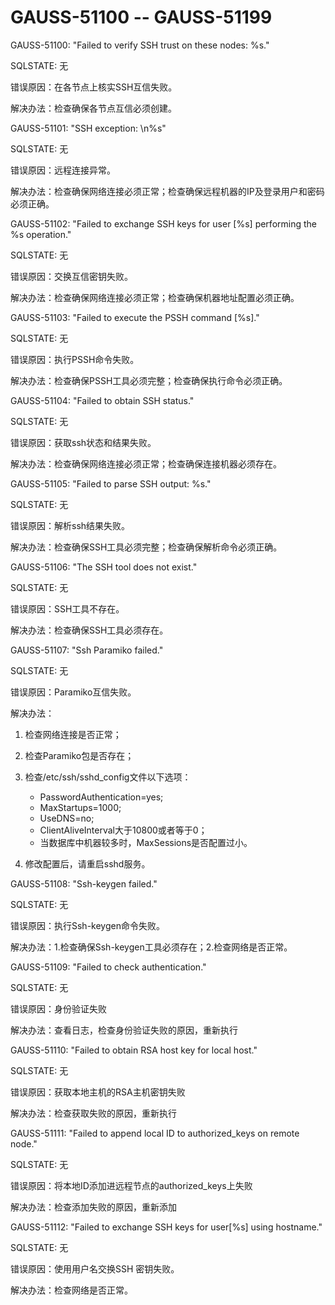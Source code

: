 # GAUSS-51100 -- GAUSS-51199<a name="ZH-CN_TOPIC_0302072921"></a>

GAUSS-51100: "Failed to verify SSH trust on these nodes: %s."

SQLSTATE: 无

错误原因：在各节点上核实SSH互信失败。

解决办法：检查确保各节点互信必须创建。

GAUSS-51101: "SSH exception: \\n%s"

SQLSTATE: 无

错误原因：远程连接异常。

解决办法：检查确保网络连接必须正常；检查确保远程机器的IP及登录用户和密码必须正确。

GAUSS-51102: "Failed to exchange SSH keys for user \[%s\] performing the %s operation."

SQLSTATE: 无

错误原因：交换互信密钥失败。

解决办法：检查确保网络连接必须正常；检查确保机器地址配置必须正确。

GAUSS-51103: "Failed to execute the PSSH command \[%s\]."

SQLSTATE: 无

错误原因：执行PSSH命令失败。

解决办法：检查确保PSSH工具必须完整；检查确保执行命令必须正确。

GAUSS-51104: "Failed to obtain SSH status."

SQLSTATE: 无

错误原因：获取ssh状态和结果失败。

解决办法：检查确保网络连接必须正常；检查确保连接机器必须存在。

GAUSS-51105: "Failed to parse SSH output: %s."

SQLSTATE: 无

错误原因：解析ssh结果失败。

解决办法：检查确保SSH工具必须完整；检查确保解析命令必须正确。

GAUSS-51106: "The SSH tool does not exist."

SQLSTATE: 无

错误原因：SSH工具不存在。

解决办法：检查确保SSH工具必须存在。

GAUSS-51107: "Ssh Paramiko failed."

SQLSTATE: 无

错误原因：Paramiko互信失败。

解决办法：

1.  检查网络连接是否正常；
2.  检查Paramiko包是否存在；
3.  检查/etc/ssh/sshd\_config文件以下选项：
    -   PasswordAuthentication=yes;
    -   MaxStartups=1000;
    -   UseDNS=no;
    -   ClientAliveInterval大于10800或者等于0；
    -   当数据库中机器较多时，MaxSessions是否配置过小。

4.  修改配置后，请重启sshd服务。

GAUSS-51108: "Ssh-keygen failed."

SQLSTATE: 无

错误原因：执行Ssh-keygen命令失败。

解决办法：1.检查确保Ssh-keygen工具必须存在；2.检查网络是否正常。

GAUSS-51109: "Failed to check authentication."

SQLSTATE: 无

错误原因：身份验证失败

解决办法：查看日志，检查身份验证失败的原因，重新执行

GAUSS-51110: "Failed to obtain RSA host key for local host."

SQLSTATE: 无

错误原因：获取本地主机的RSA主机密钥失败

解决办法：检查获取失败的原因，重新执行

GAUSS-51111: "Failed to append local ID to authorized\_keys on remote node."

SQLSTATE: 无

错误原因：将本地ID添加进远程节点的authorized\_keys上失败

解决办法：检查添加失败的原因，重新添加

GAUSS-51112: "Failed to exchange SSH keys for user\[%s\] using hostname."

SQLSTATE: 无

错误原因：使用用户名交换SSH 密钥失败。

解决办法：检查网络是否正常。

